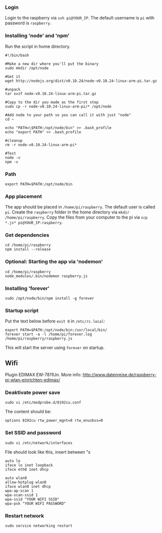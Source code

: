 ### Login

Login to the raspberry via `ssh pi@YOUR_IP`. The default username is `pi` with password is `raspberry`.

### Installing 'node' and 'npm'

Run the script in home directory.

    #!/bin/bash
     
    #Make a new dir where you'll put the binary
    sudo mkdir /opt/node
     
    #Get it
    wget http://nodejs.org/dist/v0.10.24/node-v0.10.24-linux-arm-pi.tar.gz      
     
    #unpack
    tar xvzf node-v0.10.24-linux-arm-pi.tar.gz
     
    #Copy to the dir you made as the first step
    sudo cp -r node-v0.10.24-linux-arm-pi/* /opt/node
     
    #Add node to your path so you can call it with just "node"
    cd ~
     
    echo "PATH=\$PATH:/opt/node/bin" >> .bash_profile
    echo "export PATH" >> .bash_profile
    
    #cleanup
    rm -r node-v0.10.24-linux-arm-pi*
     
    #Test
    node -v
    npm -v
    
### Path

    export PATH=$PATH:/opt/node/bin
   
### App placement
    
The app should be placed in `/home/pi/raspberry`. The default user is called `pi`.
Create the `raspberry` folder in the home directory via `mkdir /home/pi/raspberry`.
Copy the files from your computer to the pi via `scp *.js* pi@YOUR_IP:raspberry`.

### Get dependencies

    cd /home/pi/raspberry
    npm install --release
    
### Optional: Starting the app via 'nodemon'

    cd /home/pi/raspberry
    node_modules/.bin/nodemon raspberry.js

### Installing 'forever'

    sudo /opt/node/bin/npm install -g forever

### Startup script

Put the text below before `exit 0` in `/etc/rc.local`:

    export PATH=$PATH:/opt/node/bin:/usr/local/bin/
    forever start -a -l /home/pi/forever.log /home/pi/raspberry/raspberry.js
 
This will start the server using `forever` on startup.

## Wifi

Plugin EDIMAX EW-7811Un.
More info: http://www.datenreise.de/raspberry-pi-wlan-einrichten-edimax/

### Deaktivate power save

    sudo vi /etc/modprobe.d/8192cu.conf

The content should be:

    options 8192cu rtw_power_mgnt=0 rtw_enusbss=0
    
    
### Set SSID and password

    sudo vi /etc/network/interfaces
    
File should look like this, insert between "s

    auto lo
    iface lo inet loopback
    iface eth0 inet dhcp
    
    auto wlan0
    allow-hotplug wlan0
    iface wlan0 inet dhcp
    wpa-ap-scan 1
    wpa-scan-ssid 1
    wpa-ssid "YOUR WIFI SSID"
    wpa-psk "YOUR WIFI PASSWORD"
    
### Restart network

    sudo service networking restart
    


